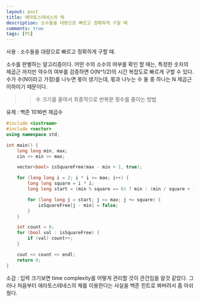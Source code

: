 ```yaml
---
layout: post
title: 에라토스테네스의 채 
description: 소수들을 대량으로 빠르고 정확하게 구할 때
comments: true
tags: [PS]
---
```


사용 : 소수들을 대량으로 빠르고 정확하게 구할 때.

소수를 판별하는 알고리즘이다. 어떤 수의 소수의 여부를 확인 할 때는, 특정한 숫자의 제곱근 까지만 약수의 여부를 검증하면 O(N^1/2)의 시간 복잡도로 빠르게 구할 수 있다. 수가 수(N이라고 가정)를 나누면 몫이 생기는데, 몫과 나누는 수 둘 중 하나는 N 제곱근 이하이기 때문이다.

>> 수 크기를 줄여서 최종적으로 반복문 횟수를 줄이는 방법

유제 : 백준 1016번 제곱수

```C++
#include <iostream>
#include <vector>
using namespace std;

int main() {
    long long min, max;
    cin >> min >> max;

    vector<bool> isSquareFree(max - min + 1, true);

    for (long long i = 2; i * i <= max; i++) {
        long long square = i * i;
        long long start = (min % square == 0) ? min : (min / square + 1) * square;

        for (long long j = start; j <= max; j += square) {
            isSquareFree[j - min] = false;
        }
    }

    int count = 0;
    for (bool val : isSquareFree) {
        if (val) count++;
    }

    cout << count << endl;
    return 0;
}
```


소감 : 입력 크기보면 time complexity를 어떻게 관리할 것이 관건임을 알것 같았다. 그러나 처음부터 에라토스테네스의 채를 이용한다는 사실을 백준 힌트로 봐버려서 좀 아쉬웠다.
